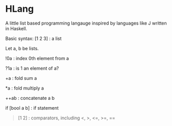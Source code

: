 # HLang
A little list based programming langauge inspired by languages like J written in Haskell.

Basic syntax:
[1 2 3] : a list

Let a, b be lists.

!0a : index 0th element from a

?1a : is 1 an element of a?

+a  : fold sum a

*a  : fold multiply a

++ab : concatenate a b

if [bool a b] : if statement

>[1 2] : comparators, including <, >, <=, >=, ==


